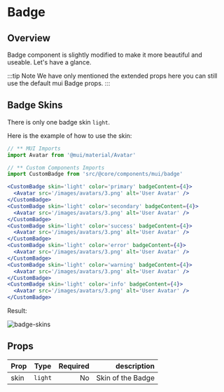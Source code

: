 # Badge

## Overview

Badge component is slightly modified to make it more beautiful and useable. Let's have a glance.

:::tip Note
We have only mentioned the extended props here you can still use the default mui Badge props.
:::

## Badge Skins

There is only one badge skin `light`.

Here is the example of how to use the skin:

```jsx
// ** MUI Imports
import Avatar from '@mui/material/Avatar'

// ** Custom Components Imports
import CustomBadge from 'src/@core/components/mui/badge'

<CustomBadge skin='light' color='primary' badgeContent={4}>
  <Avatar src='/images/avatars/3.png' alt='User Avatar' />
</CustomBadge>
<CustomBadge skin='light' color='secondary' badgeContent={4}>
  <Avatar src='/images/avatars/3.png' alt='User Avatar' />
</CustomBadge>
<CustomBadge skin='light' color='success' badgeContent={4}>
  <Avatar src='/images/avatars/3.png' alt='User Avatar' />
</CustomBadge>
<CustomBadge skin='light' color='error' badgeContent={4}>
  <Avatar src='/images/avatars/3.png' alt='User Avatar' />
</CustomBadge>
<CustomBadge skin='light' color='warning' badgeContent={4}>
  <Avatar src='/images/avatars/3.png' alt='User Avatar' />
</CustomBadge>
<CustomBadge skin='light' color='info' badgeContent={4}>
  <Avatar src='/images/avatars/3.png' alt='User Avatar' />
</CustomBadge>
```

Result:

![badge-skins](/images/components/badge-skin.png)

## Props

| Prop |  Type   | Required |       description |
| ---- | :-----: | -------: | ----------------: |
| skin | `light` |       No | Skin of the Badge |

